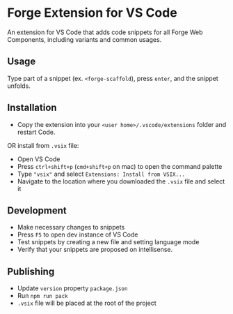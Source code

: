 # Forge Extension for VS Code

An extension for VS Code that adds code snippets for all Forge Web Components, including variants and common usages.

## Usage

Type part of a snippet (ex. `<forge-scaffold`), press `enter`, and the snippet unfolds.

## Installation

- Copy the extension into your `<user home>/.vscode/extensions` folder and restart Code.

OR install from `.vsix` file:

- Open VS Code
- Press `ctrl+shift+p` (`cmd+shift+p` on mac) to open the command palette
- Type `"vsix"` and select `Extensions: Install from VSIX...`
- Navigate to the location where you downloaded the `.vsix` file and select it

## Development

- Make necessary changes to snippets
- Press `F5` to open dev instance of VS Code
- Test snippets by creating a new file and setting language mode
- Verify that your snippets are proposed on intellisense.

## Publishing

- Update `version` property `package.json`
- Run `npm run pack`
- `.vsix` file will be placed at the root of the project
